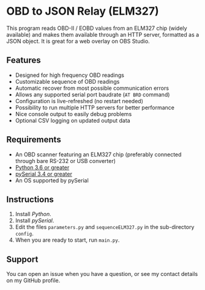 # OBD to JSON Relay (ELM327)
This program reads OBD-II / EOBD values from an ELM327 chip (widely available) and makes them available through an HTTP server, formatted as a JSON object. It is great for a web overlay on OBS Studio.

## Features
- Designed for high frequency OBD readings
- Customizable sequence of OBD readings
- Automatic recover from most possible communication errors
- Allows any supported serial port baudrate (`AT BRD` command)
- Configuration is live-refreshed (no restart needed)
- Possibility to run multiple HTTP servers for better performance
- Nice console output to easily debug problems
- Optional CSV logging on updated output data

## Requirements
- An OBD scanner featuring an ELM327 chip (preferably connected through bare RS-232 or USB converter)
- [Python 3.6 or greater](https://www.python.org/downloads/)
- [pySerial 3.4 or greater](https://github.com/pyserial/pyserial)
- An OS supported by pySerial

## Instructions
1. Install *Python*.
1. Install *pySerial*.
1. Edit the files `parameters.py` and `sequenceELM327.py` in the sub-directory `config`.
1. When you are ready to start, run `main.py`.

## Support
You can open an issue when you have a question, or see my contact details on my GitHub profile.
